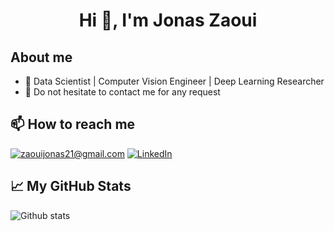 <h1 align="center">Hi 👋, I'm Jonas Zaoui </h1>


## About me

- 💼 Data Scientist | Computer Vision Engineer | Deep Learning Researcher
- 💬 Do not hesitate to contact me for any request

<h2>📫 How to reach me</h2>

<a href="mailto:zaouijonas21@gmail.com]">![zaouijonas21@gmail.com](https://img.shields.io/badge/Gmail-D14836?style=for-the-badge&logo=gmail&logoColor=white)</a>
<a href="https://www.linkedin.com/in/jonaszaoui/">![LinkedIn](https://img.shields.io/badge/LinkedIn-0077B5?style=for-the-badge&logo=linkedin&logoColor=white)</a>

<h2>📈 My GitHub Stats</h2>

![Github stats](https://github-readme-stats.vercel.app/api?username=JonasZaoui&show_icons=true&include_all_commits=true)




